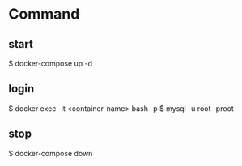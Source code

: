 # Command

## start
$ docker-compose up -d

## login
$ docker exec -it \<container-name> bash -p
$ mysql -u root -proot

## stop
$ docker-compose down
